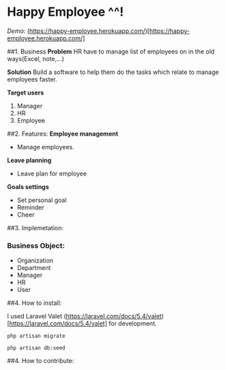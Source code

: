 Happy Employee ^^!
===================
*Demo*: (https://happy-employee.herokuapp.com/)[https://happy-employee.herokuapp.com/]

##1. Business
**Problem**
HR have to manage list of employees on in the old ways(Excel, note,...)

**Solution**
Build a software to help them do the tasks which relate to manage employees faster.

**Target users**
 1. Manager
 2. HR
 3. Employee

##2. Features:
**Employee management**
 - Manage employees.

**Leave planning**
 - Leave plan for employee

**Goals settings**
 - Set personal goal
 - Reminder
 - Cheer

##3. Implemetation:
### Business Object:
 - Organization
 - Department
 - Manager
 - HR
 - User

##4. How to install:

I used Laravel Valet (https://laravel.com/docs/5.4/valet)[https://laravel.com/docs/5.4/valet] for development.

```
php artisan migrate
```

```
php artisan db:seed
```

##4. How to contribute: